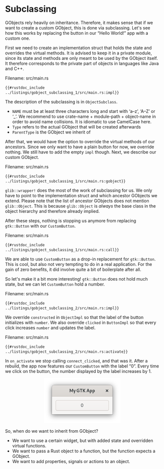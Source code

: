 # Subclassing

GObjects rely heavily on inheritance.
Therefore, it makes sense that if we want to create a custom GObject, this is done via subclassing.
Let's see how this works by replacing the button in our “Hello World!” app with a custom one.

First we need to create an implementation struct that holds the state and overrides the virtual methods.
It is advised to keep it in a private module, since its state and methods are only meant to be used by the GObject itself.
It therefore corresponds to the private part of objects in languages like Java and C++.

<span class="filename">Filename: src/main.rs</span>

```rust,no_run
{{#rustdoc_include ../listings/gobject_subclassing_1/src/main.rs:impl}}
```
The description of the subclassing is in `ObjectSubclass`.
- `NAME` must be at least three characters long and start with ‘a–z’, ‘A–Z’ or ‘_’.
   We recommend to use crate-name + module-path + object-name in order to avoid name collisions. It is idiomatic to use CamelCase here.
- `Type` refers to the actual GObject that will be created afterwards
- `ParentType` is the GObject we inherit of

After that, we would have the option to override the virtual methods of our ancestors.
Since we only want to have a plain button for now, we override nothing.
We still have to add the empty `impl` though.
Next, we describe our custom GObject.

<span class="filename">Filename: src/main.rs</span>

```rust,no_run
{{#rustdoc_include ../listings/gobject_subclassing_1/src/main.rs:gobject}}
```

`glib::wrapper!` does the most of the work of subclassing for us.
We only have to point to the implementation struct and which ancestor GObjects we extend.
Please note that the list of ancestor GObjects does not mention `glib::Object`.
This is because `glib::Object` is *always* the base class in the object hierarchy and therefore already implied.

After these steps, nothing is stopping us anymore from replacing `gtk::Button` with our `CustomButton`.

<span class="filename">Filename: src/main.rs</span>

```rust,no_run
{{#rustdoc_include ../listings/gobject_subclassing_1/src/main.rs:call}}
```
We are able to use `CustomButton` as a drop-in replacement for `gtk::Button`.
This is cool, but also not very tempting to do in a real application.
For the gain of zero benefits, it did involve quite a bit of boilerplate after all.

So let's make it a bit more interesting!
`gtk::Button` does not hold much state, but we can let `CustomButton` hold a number.

<span class="filename">Filename: src/main.rs</span>

```rust,no_run
{{#rustdoc_include ../listings/gobject_subclassing_2/src/main.rs:impl}}
```
We override `constructed` in `ObjectImpl` so that the label of the button initializes with `number`.
We also override `clicked` in `ButtonImpl` so that every click increases `number` and updates the label.

<span class="filename">Filename: src/main.rs</span>

```rust,no_run
{{#rustdoc_include ../listings/gobject_subclassing_2/src/main.rs:activate}}
```

In `on_activate` we stop calling `connect_clicked`, and that was it.
After a rebuild, the app now features our `CustomButton` with the label “0”.
Every time we click on the button, the number displayed by the label increases by 1.

<div style="text-align:center"><img src="img/gobject_subclassing.png" /></div>

So, when do we want to inherit from GObject?
- We want to use a certain widget, but with added state and overridden virtual functions.
- We want to pass a Rust object to a function, but the function expects a GObject.
- We want to add properties, signals or actions to an object.
